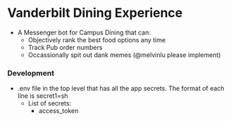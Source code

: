 # Vanderbilt Dining Experience
- A Messenger bot for Campus Dining that can:
    - Objectively rank the best food options any time
    - Track Pub order numbers
    - Occassionally spit out dank memes (@melvinlu please implement)

### Development
- .env file in the top level that has all the app secrets. The format of each line is secret1=sh
    - List of secrets:
        - access_token
